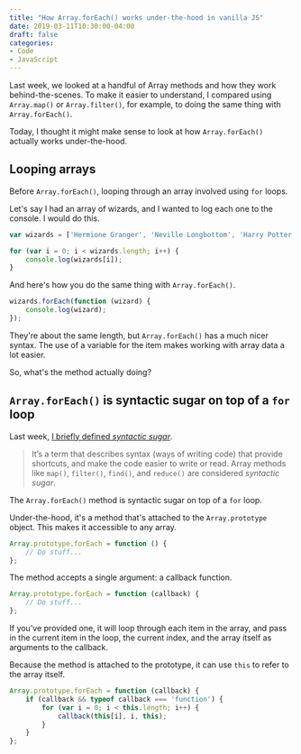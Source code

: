 ```yaml
---
title: "How Array.forEach() works under-the-hood in vanilla JS"
date: 2019-03-11T10:30:00-04:00
draft: false
categories:
- Code
- JavaScript
---
```


Last week, we looked at a handful of Array methods and how they work behind-the-scenes. To make it easier to understand, I compared using `Array.map()` or `Array.filter()`, for example, to doing the same thing with `Array.forEach()`.

Today, I thought it might make sense to look at how `Array.forEach()` actually works under-the-hood.

## Looping arrays

Before `Array.forEach()`, looping through an array involved using `for` loops.

Let's say I had an array of wizards, and I wanted to log each one to the console. I would do this.

```js
var wizards = ['Hermione Granger', 'Neville Longbottom', 'Harry Potter'];

for (var i = 0; i < wizards.length; i++) {
	console.log(wizards[i]);
}
```

And here's how you do the same thing with `Array.forEach()`.

```js
wizards.forEach(function (wizard) {
	console.log(wizard);
});
```

They're about the same length, but `Array.forEach()` has a much nicer syntax. The use of a variable for the item makes working with array data a lot easier.

So, what's the method actually doing?

## `Array.forEach()` is syntactic sugar on top of a `for` loop

Last week, [I briefly defined *syntactic sugar*](/what-array.map-does-in-vanilla-js/).

> It’s a term that describes syntax (ways of writing code) that provide shortcuts, and make the code easier to write or read. Array methods like `map()`, `filter()`, `find()`, and `reduce()` are considered *syntactic sugar*.

The `Array.forEach()` method is syntactic sugar on top of a `for` loop.

Under-the-hood, it's a method that's attached to the `Array.prototype` object. This makes it accessible to any array.

```js
Array.prototype.forEach = function () {
	// Do stuff...
};
```

The method accepts a single argument: a callback function.

```js
Array.prototype.forEach = function (callback) {
	// Do stuff...
};
```

If you've provided one, it will loop through each item in the array, and pass in the current item in the loop, the current index, and the array itself as arguments to the callback.

Because the method is attached to the prototype, it can use `this` to refer to the array itself.

```js
Array.prototype.forEach = function (callback) {
	if (callback && typeof callback === 'function') {
		for (var i = 0; i < this.length; i++) {
			callback(this[i], i, this);
		}
	}
};
```